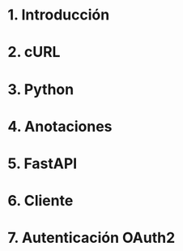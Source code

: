 # 1. Introducción
# 2. cURL
# 3. Python
# 4. Anotaciones
# 5. FastAPI
# 6. Cliente
# 7. Autenticación OAuth2